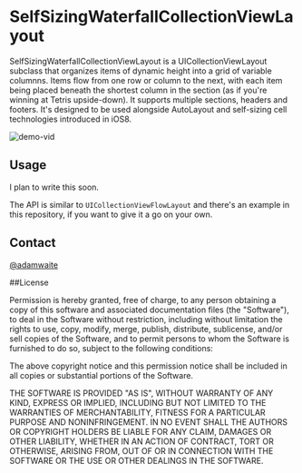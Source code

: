 # SelfSizingWaterfallCollectionViewLayout

SelfSizingWaterfallCollectionViewLayout is a UICollectionViewLayout subclass that organizes items of dynamic height into a grid of variable columnns. Items flow from one row or column to the next, with each item being placed beneath the shortest column in the section (as if you're winning at Tetris upside-down). It supports multiple sections, headers and footers. It's designed to be used alongside AutoLayout and self-sizing cell technologies introduced in iOS8.

![demo-vid](resources/demo.mp4.gif)

## Usage

I plan to write this soon.

The API is similar to `UICollectionViewFlowLayout` and there's an example in this repository, if you want to give it a go on your own.

## Contact

[@adamwaite](http://twitter.com/adamwaite)

##License

Permission is hereby granted, free of charge, to any person obtaining a copy of this software and associated documentation files (the "Software"), to deal in the Software without restriction, including without limitation the rights to use, copy, modify, merge, publish, distribute, sublicense, and/or sell copies of the Software, and to permit persons to whom the Software is furnished to do so, subject to the following conditions:

The above copyright notice and this permission notice shall be included in all copies or substantial portions of the Software.

THE SOFTWARE IS PROVIDED "AS IS", WITHOUT WARRANTY OF ANY KIND, EXPRESS OR IMPLIED, INCLUDING BUT NOT LIMITED TO THE WARRANTIES OF MERCHANTABILITY, FITNESS FOR A PARTICULAR PURPOSE AND NONINFRINGEMENT. IN NO EVENT SHALL THE AUTHORS OR COPYRIGHT HOLDERS BE LIABLE FOR ANY CLAIM, DAMAGES OR OTHER LIABILITY, WHETHER IN AN ACTION OF CONTRACT, TORT OR OTHERWISE, ARISING FROM, OUT OF OR IN CONNECTION WITH THE SOFTWARE OR THE USE OR OTHER DEALINGS IN THE SOFTWARE.
